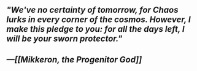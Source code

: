 ## *"We've no certainty of tomorrow, for Chaos lurks in every corner of the cosmos. However, I make this pledge to you: for all the days left, I will be your sworn protector."*
## *—[[Mikkeron, the Progenitor God]]*